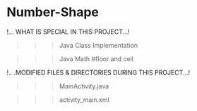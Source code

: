 # Number-Shape

!... WHAT IS SPECIAL IN THIS PROJECT...!

>>> Java Class Implementation

>>> Java Math #floor and ceil 

!.. .MODIFIED FILES & DIRECTORIES DURING THIS PROJECT...!

>>> MainActivity.java

>>> activity_main.xml

